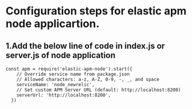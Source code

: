 # Configuration steps for elastic apm node applicartion.

## 1.Add the below line of code in index.js or server.js of node application
```
const apm = require('elastic-apm-node').start({
    // Override service name from package.json
    // Allowed characters: a-z, A-Z, 0-9, -, _, and space
    serviceName: 'node_newrelic',  
    // Set custom APM Server URL (default: http://localhost:8200)
    serverUrl: 'http://localhost:8200',
  })

```

